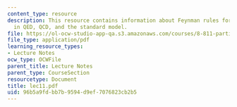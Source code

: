 ```yaml
---
content_type: resource
description: This resource contains information about Feynman rules for tree graphs
  in QED, QCD, and the standard model.
file: https://ol-ocw-studio-app-qa.s3.amazonaws.com/courses/8-811-particle-physics-ii-fall-2005/96b5a9fdbb7b9594d9ef7076823cb2b5_lec11.pdf
file_type: application/pdf
learning_resource_types:
- Lecture Notes
ocw_type: OCWFile
parent_title: Lecture Notes
parent_type: CourseSection
resourcetype: Document
title: lec11.pdf
uid: 96b5a9fd-bb7b-9594-d9ef-7076823cb2b5
---
```

